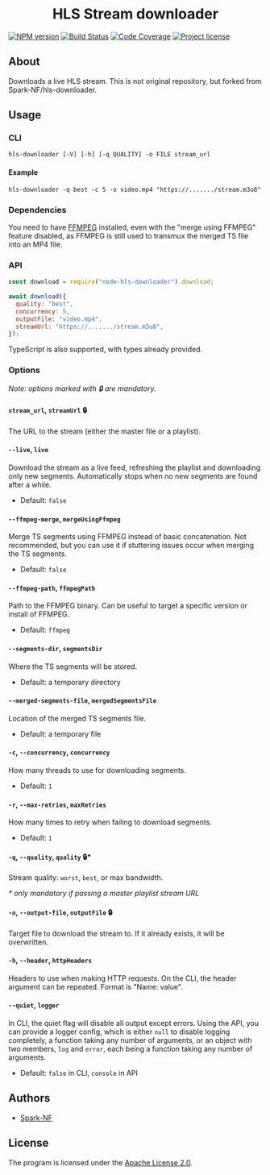 <h1 align="center">HLS Stream downloader</h1>

[![NPM version](https://img.shields.io/npm/v/node-hls-downloader.svg)](https://www.npmjs.com/package/node-hls-downloader)
[![Build Status](https://travis-ci.org/Spark-NF/hls-downloader.svg?branch=master)](https://travis-ci.org/Spark-NF/hls-downloader)
[![Code Coverage](https://img.shields.io/codecov/c/github/Spark-NF/hls-downloader.svg)](https://codecov.io/gh/Spark-NF/hls-downloader)
[![Project license](https://img.shields.io/github/license/Spark-NF/hls-downloader.svg)](https://raw.githubusercontent.com/Spark-NF/hls-downloader/master/LICENSE)

## About

Downloads a live HLS stream. This is not original repository, but forked from Spark-NF/hls-downloader.

## Usage

### CLI

```
hls-downloader [-V] [-h] [-q QUALITY] -o FILE stream_url
```

#### Example

```
hls-downloader -q best -c 5 -o video.mp4 "https://......./stream.m3u8"
```

### Dependencies

You need to have [FFMPEG](https://ffmpeg.org/) installed, even with the "merge using FFMPEG" feature disabled, as FFMPEG is still used to transmux the merged TS file into an MP4 file.

### API

```js
const download = require("node-hls-downloader").download;

await download({
  quality: "best",
  concurrency: 5,
  outputFile: "video.mp4",
  streamUrl: "https://......./stream.m3u8",
});
```

TypeScript is also supported, with types already provided.

### Options

_Note: options marked with 🔒 are mandatory._

#### `stream_url`, `streamUrl` 🔒

The URL to the stream (either the master file or a playlist).

#### `--live`, `live`

Download the stream as a live feed, refreshing the playlist and downloading only new segments.
Automatically stops when no new segments are found after a while.

- Default: `false`

#### `--ffmpeg-merge`, `mergeUsingFfmpeg`

Merge TS segments using FFMPEG instead of basic concatenation.
Not recommended, but you can use it if stuttering issues occur when merging the TS segments.

- Default: `false`

#### `--ffmpeg-path`, `ffmpegPath`

Path to the FFMPEG binary. Can be useful to target a specific version or install of FFMPEG.

- Default: `ffmpeg`

#### `--segments-dir`, `segmentsDir`

Where the TS segments will be stored.

- Default: a temporary directory

#### `--merged-segments-file`, `mergedSegmentsFile`

Location of the merged TS segments file.

- Default: a temporary file

#### `-c`, `--concurrency`, `concurrency`

How many threads to use for downloading segments.

- Default: `1`

#### `-r`, `--max-retries`, `maxRetries`

How many times to retry when failing to download segments.

- Default: `1`

#### `-q`, `--quality`, `quality` 🔒\*

Stream quality: `worst`, `best`, or max bandwidth.

_\* only mandatory if passing a master playlist stream URL_

#### `-o`, `--output-file`, `outputFile` 🔒

Target file to download the stream to.
If it already exists, it will be overwritten.

#### `-h`, `--header`, `httpHeaders`

Headers to use when making HTTP requests.
On the CLI, the header argument can be repeated. Format is "Name: value".

#### `--quiet`, `logger`

In CLI, the quiet flag will disable all output except errors.
Using the API, you can provide a logger config, which is either `null` to disable logging completely, a function taking any number of arguments, or an object with two members, `log` and `error`, each being a function taking any number of arguments.

- Default: `false` in CLI, `console` in API

## Authors

- [Spark-NF](https://github.com/Spark-NF)

## License

The program is licensed under the [Apache License 2.0](http://www.apache.org/licenses/LICENSE-2.0).
